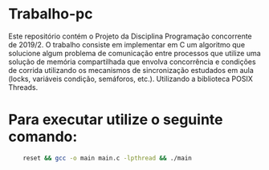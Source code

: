 # Trabalho-pc

Este repositório contém o Projeto da Disciplina Programação concorrente de 2019/2. O trabalho consiste em implementar em C um algoritmo que solucione algum problema de comunicação entre processos que utilize uma solução de memória compartilhada que envolva concorrência e condições de corrida utilizando os mecanismos de sincronização estudados em aula (locks, variáveis condição, semáforos, etc.). Utilizando a biblioteca POSIX Threads.

# Para executar utilize o seguinte comando:

```bash
    reset && gcc -o main main.c -lpthread && ./main
```
